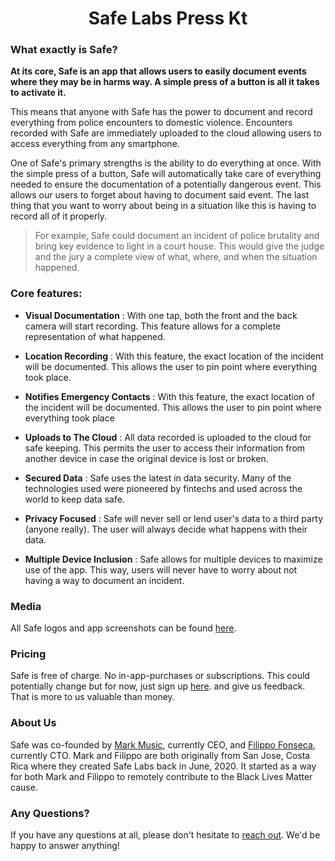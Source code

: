 <h1 align='center'>
  Safe Labs Press Kt</h1>

### What exactly is Safe?

__At its core, Safe is an app that allows users to easily document events where they may be in harms way. A simple press of a button is all it takes to activate it.__

This means that anyone with Safe has the power to document and record everything from police encounters to domestic violence. Encounters recorded with Safe are immediately uploaded to the cloud allowing users to access everything from any smartphone. 

One of Safe's primary strengths is the ability to do everything at once. With the simple press of a button, Safe will automatically take care of everything needed to ensure the documentation of a potentially dangerous event. This allows our users to forget about having to document said event. The last thing that you want to worry about being in a situation like this is having to record all of it properly.

> For example, Safe could document an incident of police brutality and bring key evidence to light in a court house. This would give the judge and the jury a complete view of what, where, and when the situation happened.

### Core features:

- __Visual Documentation__ : With one tap, both the front and the back camera will start recording. This feature allows for a complete representation of what happened.

- __Location Recording__ : With this feature, the exact location of the incident will  be documented. This allows the user to pin point where everything took place.

- __Notifies Emergency Contacts__ : With this feature, the exact location of the incident will  be documented. This allows the user to pin point where everything took place

- __Uploads to The Cloud__ : All data recorded is uploaded to the cloud for safe keeping. This permits the user to access their information from another device in case the original device is lost or broken.

- __Secured Data__ : Safe uses the latest in data security. Many of the technologies used were pioneered by fintechs and used across the world to keep data safe.

- __Privacy Focused__ : Safe will never sell or lend user's data to a third party (anyone really). The user will always decide what happens with their data.

- __Multiple Device Inclusion__ : Safe allows for multiple devices to maximize use of the app. This way, users will never have to worry about not having a way to document an incident.

### Media

All Safe logos and app screenshots can be found [here](https://drive.google.com/drive/folders/1qJTS4dfpHhbLoazM7SphM9EldVI1pApv).

### Pricing

Safe is free of charge. No in-app-purchases or subscriptions. This could potentially change but for now, just sign up [here](https://markmusic999.typeform.com/to/jJ7yDJ9T). and give us feedback. That is more to us valuable than money.

### About Us

Safe was co-founded by [Mark Music](https://twitter.com/markmusic2727), currently CEO, and [Filippo Fonseca](https://twitter.com/filippofonseca), currently CTO. Mark and Filippo are both originally from San Jose, Costa Rica where they created Safe Labs back in June, 2020. It started as a way for both Mark and Filippo to remotely contribute to the Black Lives Matter cause. 

### Any Questions?

If you have any questions at all, please don't hesitate to [reach out](mailto:markmusic999@gmail.com). We'd be happy to answer anything!
